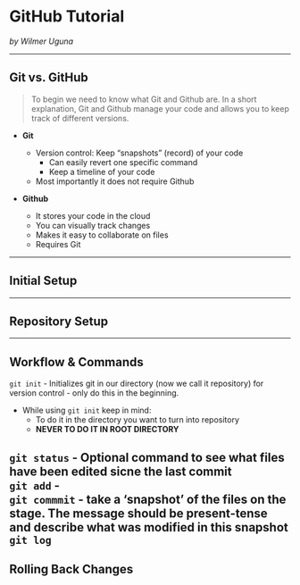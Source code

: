 # GitHub Tutorial

_by Wilmer Uguna_

---
## Git vs. GitHub

> To begin we need to know what Git and Github are.
In a short explanation, Git and Github manage your code and allows you to keep track of different versions.

* **Git**
    * Version control: Keep “snapshots” (record) of your code 
        * Can easily revert one specific   command 
        * Keep a timeline of your code 
    * Most importantly it does not require Github

* **Github**
    * It stores your code in the cloud
    * You can visually track changes
    * Makes it easy to collaborate on files
    * Requires Git 

---
## Initial Setup



---
## Repository Setup



---
## Workflow & Commands

`git init` - Initializes git in our directory (now we call it repository) for version control - only do this in the beginning.  
* While using `git init` keep in mind:
    * To do it in the directory you want to turn into repository 
    * **NEVER TO DO IT IN ROOT DIRECTORY**


`git status`  -  Optional command to see what files have been edited sicne the last commit  
`git add`  -  
`git commmit`  -  take a ‘snapshot’ of the files on the stage.  The message should be present-tense and describe what was modified in this snapshot  
`git log`
---
## Rolling Back Changes